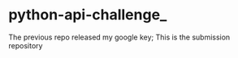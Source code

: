# python-api-challenge_
The previous repo released my google key; This is the submission repository
